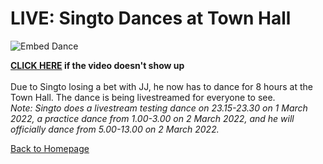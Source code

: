 # LIVE: Singto Dances at Town Hall

![Embed Dance](https://spstnews.github.io/live/singtodance.gif)

**[CLICK HERE](https://spstnews.github.io/live/singtodance.gif) if the video doesn't show up**<br>
<br>
Due to Singto losing a bet with JJ, he now has to dance for 8 hours at the Town Hall. The dance is being livestreamed for everyone to see.
<br>
*Note: Singto does a livestream testing dance on 23.15-23.30 on 1 March 2022, a practice dance from 1.00-3.00 on 2 March 2022, and he will officially dance from 5.00-13.00 on 2 March 2022.*

[Back to Homepage](/live)
